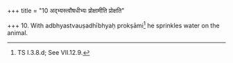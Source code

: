 +++
title = "10 अद्भ्यस्त्वौषधीभ्यः प्रोक्षामीति प्रोक्षति"

+++
10. With adbhyastvauṣadhībhyaḥ prokṣāmi[^1] he sprinkles water on the animal.  

[^1]: TS I.3.8.d; See VII.12.9.
